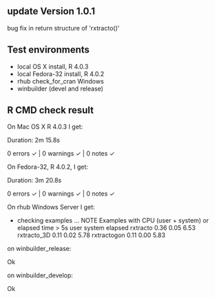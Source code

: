 ## update Version 1.0.1

bug fix in  return structure of  'rxtracto()' 

## Test environments
* local OS X install, R 4.0.3
* local Fedora-32 install, R 4.0.2
* rhub check_for_cran Windows
* winbuilder (devel and release)

## R CMD check result

On Mac OS X  R 4.0.3 I get:

Duration: 2m 15.8s

0 errors ✓ | 0 warnings ✓ | 0 notes ✓

On Fedora-32, R 4.0.2,  I get:

Duration: 3m 20.8s

0 errors ✓ | 0 warnings ✓ | 0 notes ✓


On rhub Windows Server I get:

* checking examples ... NOTE
Examples with CPU (user + system) or elapsed time > 5s
            user system elapsed
rxtracto    0.36   0.05    6.53
rxtracto_3D 0.11   0.02    5.78
rxtractogon 0.11   0.00    5.83


  
on winbuilder_release:

Ok

on winbuilder_develop:

Ok
